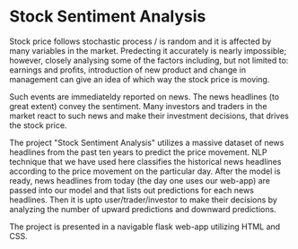 # Stock Sentiment Analysis

Stock price follows stochastic process / is random and it is affected by many variables in the market. Predecting it accurately is nearly impossible; however, closely analysing some of the factors including, but not limited to: earnings and profits, introduction of new product and change in management can give an idea of which way the stock price is moving.

Such events are immediateldy reported on news. The news headlines (to great extent) convey the sentiment. Many investors and traders in the market react to such news and make their investment decisions, that drives the stock price. 

The project "Stock Sentiment Analysis" utilizes a massive dataset of news headlines from the past ten years to predict the price movement. NLP technique that we have used here classifies the historical news headlines according to the price movement on the particular day. After the model is ready, news headlines from today (the day one uses our web-app) are passed into our model and that lists out predictions for each news headlines. Then it is upto user/trader/investor to make their decisions by analyzing the number of upward predictions and downward predictions.

The project is presented in a navigable flask web-app utilizing HTML and CSS.
